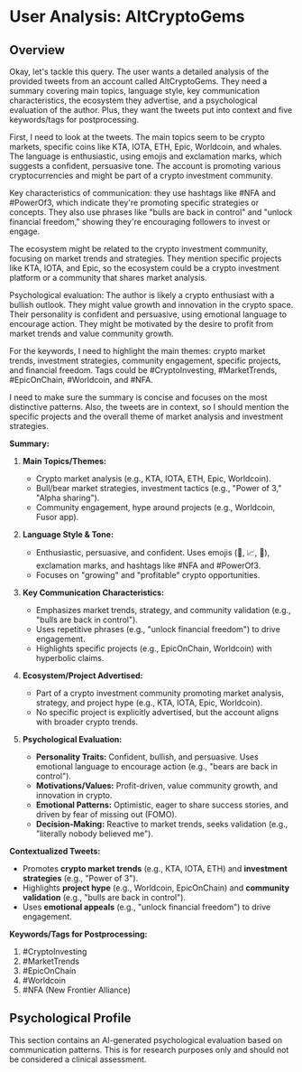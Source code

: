 # User Analysis: AltCryptoGems

## Overview

<think>
Okay, let's tackle this query. The user wants a detailed analysis of the provided tweets from an account called AltCryptoGems. They need a summary covering main topics, language style, key communication characteristics, the ecosystem they advertise, and a psychological evaluation of the author. Plus, they want the tweets put into context and five keywords/tags for postprocessing.

First, I need to look at the tweets. The main topics seem to be crypto markets, specific coins like KTA, IOTA, ETH, Epic, Worldcoin, and whales. The language is enthusiastic, using emojis and exclamation marks, which suggests a confident, persuasive tone. The account is promoting various cryptocurrencies and might be part of a crypto investment community.

Key characteristics of communication: they use hashtags like #NFA and #PowerOf3, which indicate they're promoting specific strategies or concepts. They also use phrases like "bulls are back in control" and "unlock financial freedom," showing they're encouraging followers to invest or engage.

The ecosystem might be related to the crypto investment community, focusing on market trends and strategies. They mention specific projects like KTA, IOTA, and Epic, so the ecosystem could be a crypto investment platform or a community that shares market analysis.

Psychological evaluation: The author is likely a crypto enthusiast with a bullish outlook. They might value growth and innovation in the crypto space. Their personality is confident and persuasive, using emotional language to encourage action. They might be motivated by the desire to profit from market trends and value community growth.

For the keywords, I need to highlight the main themes: crypto market trends, investment strategies, community engagement, specific projects, and financial freedom. Tags could be #CryptoInvesting, #MarketTrends, #EpicOnChain, #Worldcoin, and #NFA.

I need to make sure the summary is concise and focuses on the most distinctive patterns. Also, the tweets are in context, so I should mention the specific projects and the overall theme of market analysis and investment strategies.
</think>

**Summary:**  
1. **Main Topics/Themes:**  
   - Crypto market analysis (e.g., KTA, IOTA, ETH, Epic, Worldcoin).  
   - Bull/bear market strategies, investment tactics (e.g., "Power of 3," "Alpha sharing").  
   - Community engagement, hype around projects (e.g., Worldcoin, Fusor app).  

2. **Language Style & Tone:**  
   - Enthusiastic, persuasive, and confident. Uses emojis (🚀, 📈, 🚀), exclamation marks, and hashtags like #NFA and #PowerOf3.  
   - Focuses on "growing" and "profitable" crypto opportunities.  

3. **Key Communication Characteristics:**  
   - Emphasizes market trends, strategy, and community validation (e.g., "bulls are back in control").  
   - Uses repetitive phrases (e.g., "unlock financial freedom") to drive engagement.  
   - Highlights specific projects (e.g., EpicOnChain, Worldcoin) with hyperbolic claims.  

4. **Ecosystem/Project Advertised:**  
   - Part of a crypto investment community promoting market analysis, strategy, and project hype (e.g., KTA, IOTA, Epic, Worldcoin).  
   - No specific project is explicitly advertised, but the account aligns with broader crypto trends.  

5. **Psychological Evaluation:**  
   - **Personality Traits:** Confident, bullish, and persuasive. Uses emotional language to encourage action (e.g., "bears are back in control").  
   - **Motivations/Values:** Profit-driven, value community growth, and innovation in crypto.  
   - **Emotional Patterns:** Optimistic, eager to share success stories, and driven by fear of missing out (FOMO).  
   - **Decision-Making:** Reactive to market trends, seeks validation (e.g., "literally nobody believed me").  

**Contextualized Tweets:**  
- Promotes **crypto market trends** (e.g., KTA, IOTA, ETH) and **investment strategies** (e.g., "Power of 3").  
- Highlights **project hype** (e.g., Worldcoin, EpicOnChain) and **community validation** (e.g., "bulls are back in control").  
- Uses **emotional appeals** (e.g., "unlock financial freedom") to drive engagement.  

**Keywords/Tags for Postprocessing:**  
1. #CryptoInvesting  
2. #MarketTrends  
3. #EpicOnChain  
4. #Worldcoin  
5. #NFA (New Frontier Alliance)

## Psychological Profile

This section contains an AI-generated psychological evaluation based on communication patterns. This is for research purposes only and should not be considered a clinical assessment.